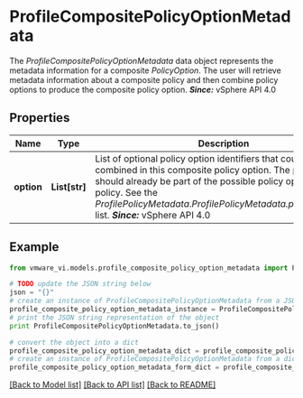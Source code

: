 # ProfileCompositePolicyOptionMetadata

The *ProfileCompositePolicyOptionMetadata* data object represents the metadata information for a composite *PolicyOption*.  The user will retrieve metadata information about a composite policy and then combine policy options to produce the composite policy option.  ***Since:*** vSphere API 4.0 

## Properties
Name | Type | Description | Notes
------------ | ------------- | ------------- | -------------
**option** | **List[str]** | List of optional policy option identifiers that could be combined in this composite policy option.  The policy options should already be part of the possible policy options for the policy. See the *ProfilePolicyMetadata*.*ProfilePolicyMetadata.possibleOption* list.  ***Since:*** vSphere API 4.0  | 

## Example

```python
from vmware_vi.models.profile_composite_policy_option_metadata import ProfileCompositePolicyOptionMetadata

# TODO update the JSON string below
json = "{}"
# create an instance of ProfileCompositePolicyOptionMetadata from a JSON string
profile_composite_policy_option_metadata_instance = ProfileCompositePolicyOptionMetadata.from_json(json)
# print the JSON string representation of the object
print ProfileCompositePolicyOptionMetadata.to_json()

# convert the object into a dict
profile_composite_policy_option_metadata_dict = profile_composite_policy_option_metadata_instance.to_dict()
# create an instance of ProfileCompositePolicyOptionMetadata from a dict
profile_composite_policy_option_metadata_form_dict = profile_composite_policy_option_metadata.from_dict(profile_composite_policy_option_metadata_dict)
```
[[Back to Model list]](../README.md#documentation-for-models) [[Back to API list]](../README.md#documentation-for-api-endpoints) [[Back to README]](../README.md)


